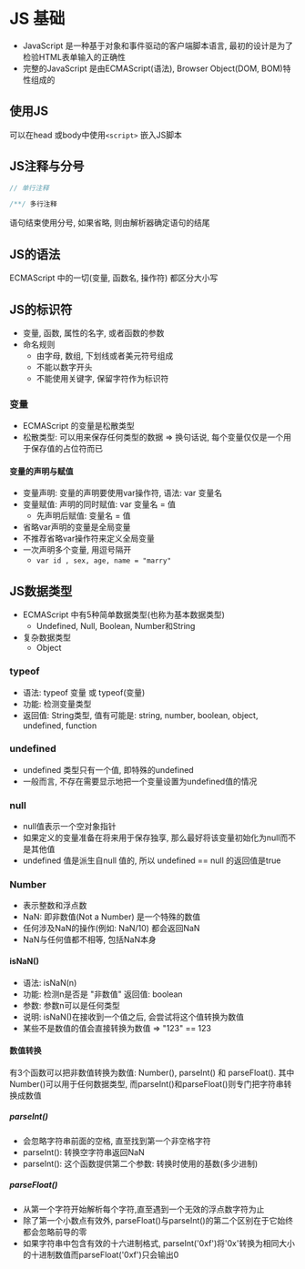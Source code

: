 #	JS 基础
+	JavaScript 是一种基于对象和事件驱动的客户端脚本语言, 最初的设计是为了检验HTML表单输入的正确性
+ 	完整的JavaScript 是由ECMAScript(语法), Browser Object(DOM, BOM)特性组成的

##	使用JS
可以在head 或body中使用```<script>``` 嵌入JS脚本

##	JS注释与分号
```js
// 单行注释

/**/ 多行注释
```

语句结束使用分号, 如果省略, 则由解析器确定语句的结尾

##	JS的语法
ECMAScript 中的一切(变量, 函数名, 操作符) 都区分大小写

##	JS的标识符
+	变量, 函数, 属性的名字, 或者函数的参数
+ 	命名规则
	-	由字母, 数组, 下划线或者美元符号组成
	- 	不能以数字开头
	-  不能使用关键字, 保留字符作为标识符

###	变量
+	ECMAScript 的变量是松散类型
+ 	松散类型: 可以用来保存任何类型的数据 => 换句话说, 每个变量仅仅是一个用于保存值的占位符而已

####	变量的声明与赋值
+	变量声明: 变量的声明要使用var操作符, 语法: var 变量名
+ 	变量赋值: 声明的同时赋值: var 变量名 = 值
	-	先声明后赋值: 变量名 = 值
+	省略var声明的变量是全局变量
+ 	不推荐省略var操作符来定义全局变量
+  一次声明多个变量, 用逗号隔开
	-	```var id , sex, age, name = "marry"```

##	JS数据类型
+	ECMAScript 中有5种简单数据类型(也称为基本数据类型)
	-	Undefined, Null, Boolean, Number和String
+	复杂数据类型
	-	Object

###	typeof
+	语法: typeof 变量 或 typeof(变量)
+ 	功能: 检测变量类型
+  返回值: String类型, 值有可能是: string, number, boolean, object, undefined, function

###	undefined
+	undefined 类型只有一个值, 即特殊的undefined
+ 	一般而言, 不存在需要显示地把一个变量设置为undefined值的情况

###	null
+	null值表示一个空对象指针
+ 	如果定义的变量准备在将来用于保存独享, 那么最好将该变量初始化为null而不是其他值
+  undefined 值是派生自null 值的, 所以 undefined == null 的返回值是true

###	Number
+	表示整数和浮点数
+ 	NaN: 即非数值(Not a Number) 是一个特殊的数值
+  任何涉及NaN的操作(例如: NaN/10) 都会返回NaN
+  NaN与任何值都不相等, 包括NaN本身

####	isNaN()
+	语法: isNaN(n)
+ 	功能: 检测n是否是 "非数值" 返回值: boolean
+  参数: 参数n可以是任何类型
+  说明: isNaN()在接收到一个值之后, 会尝试将这个值转换为数值
+  某些不是数值的值会直接转换为数值 => "123"  == 123

####	数值转换
有3个函数可以把非数值转换为数值: Number(), parseInt() 和 parseFloat(). 其中Number()可以用于任何数据类型, 而parseInt()和parseFloat()则专门把字符串转换成数值

#####	parseInt()
+	会忽略字符串前面的空格, 直至找到第一个非空格字符
+	parseInt(): 转换空字符串返回NaN
+ 	parseInt(): 这个函数提供第二个参数: 转换时使用的基数(多少进制)

#####	parseFloat()
+	从第一个字符开始解析每个字符,直至遇到一个无效的浮点数字符为止
+ 	除了第一个小数点有效外, parseFloat()与parseInt()的第二个区别在于它始终都会忽略前导的零
+  如果字符串中包含有效的十六进制格式, parseInt('0xf')将'0x'转换为相同大小的十进制数值而parseFloat('0xf')只会输出0




































